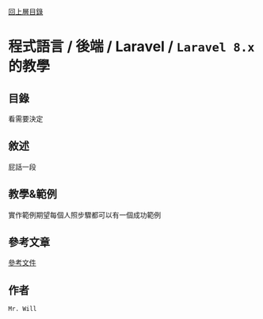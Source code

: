 [回上層目錄](../README.md)

# 程式語言 / 後端 / Laravel / `Laravel 8.x`的教學

## **目錄**
看需要決定

## **敘述**
屁話一段

## **教學&範例**
實作範例期望每個人照步驟都可以有一個成功範例

## **參考文章**
[參考文件](網址)

## **作者**
`Mr. Will`

